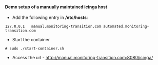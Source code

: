 #### Demo setup of a manually maintained icinga host

- Add the following entry in **/etc/hosts**:

```
127.0.0.1   manual.monitoring-transition.com automated.monitoring-transition.com
```

- Start the container

```
# sudo ./start-container.sh
```

- Access the url - http://manual.monitoring-transition.com:8080/icinga/
